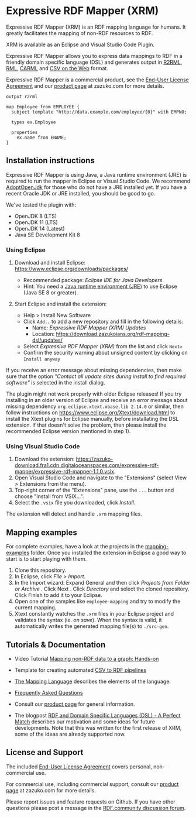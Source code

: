 # Expressive RDF Mapper (XRM)

Expressive RDF Mapper (XRM) is an RDF mapping language for humans. It greatly facilitates the mapping of non-RDF resources to RDF.

XRM is available as an Eclipse and Visual Studio Code Plugin.

Expressive RDF Mapper allows you to express data mappings to RDF in a friendly domain specific language (DSL) and generates output in
[R2RML](http://www.w3.org/TR/r2rml/), [RML](https://rml.io/specs/rml/), [CARML](https://github.com/carml/carml) and [CSV on the Web](https://w3c.github.io/csvw/primer/) format.

Expressive RDF Mapper is a commercial product, see the [End-User License Agreement](EULA.md) and our [product page](https://zazuko.com/products/expressive-rdf-mapper/) at zazuko.com for more details.

```
output r2rml

map Employee from EMPLOYEE {
  subject template "http://data.example.com/employee/{0}" with EMPNO;

  types ex.Employee

  properties
    ex.name from ENAME;
}
```


## Installation instructions

Expressive RDF Mapper is using Java, a Java runtime environment (JRE) is required to run the mapper in Eclipse or Visual Studio Code. We recommend [AdoptOpenJdk](https://adoptopenjdk.net/) for those who do not have a JRE installed yet. If you have a recent Oracle JDK or JRE installed, you should be good to go.

We've tested the plugin with:

* OpenJDK 8 (LTS)
* OpenJDK 11 (LTS)
* OpenJDK 14 (Latest)
* Java SE Development Kit 8

### Using Eclipse

1) Download and install Eclipse: https://www.eclipse.org/downloads/packages/
   * Recommended package: *Eclipse IDE for Java Developers*
   * Hint: You need a [Java runtime environment (JRE)](https://wiki.eclipse.org/Eclipse/Installation#Install_a_JVM) to use Eclipse (Java SE 8 or greater).

2) Start Eclipse and install the extension:
   * Help > Install New Software
   * Click `Add..` to add a new repository and fill in the following details:
     * Name: *Expressive RDF Mapper (XRM) Updates*
     * Location: https://download.zazukoians.org/rdf-mapping-dsl/updates/
   * Select *Expressive RDF Mapper (XRM)* from the list and click `Next>`
   * Confirm the security warning about unsigned content by clicking on `Install anyway`

If you receive an error message about missing dependencies, then make sure that the option *"Contact all update sites during install to find required software"* is selected in the install dialog.

The plugin might not work properly with older Eclipse releases!
If you try installing in an older version of Eclipse and receive an error message about missing dependency
`org.eclipse.xtext.xbase.lib 2.14.0` or similar, then follow instructions on https://www.eclipse.org/Xtext/download.html to install the Xtext plugins for Eclipse manually, before installating the DSL extension. If that doesn't solve the problem, then please install the recommended Eclipse version mentioned in step 1).

### Using Visual Studio Code

1. Download the extension: <https://zazuko-download.fra1.cdn.digitaloceanspaces.com/expressive-rdf-mapper/expressive-rdf-mapper-1.1.0.vsix>.
1. Open Visual Studio Code and navigate to the "Extensions" (select View > Extensions from the menu).
1. Top-right corner of the "Extensions" pane, use the `...` button and choose "Install from VSIX…".
1. Select the `.vsix` file you downloaded, click *Install*.

The extension will detect and handle `.xrm` mapping files.

## Mapping examples

For complete examples, have a look at the projects in the [mapping-examples](mapping-examples) folder.
Once you installed the extension in Eclipse a good way to start is to start playing with them.

1. Clone this repository.
2. In Eclipse, click _File > Import_.
3. In the Import wizard: Expand General and then click _Projects from Folder or Archive_ . Click Next . Click _Directory_ and select the cloned repository. Click Finish to add it to your Eclipse.
4. Open one of the samples like `employee-mapping` and try to modify the current mapping.
5. Xtext constantly watches the `.xrm` files in your Eclipse project and validates the syntax (ie. *on save*). When the syntax is valid, it automatically writes the generated mapping file(s) to `./src-gen`.

## Tutorials & Documentation

* Video Tutorial [Mapping non-RDF data to a graph: Hands-on](https://youtu.be/gl2qzXmJypw)
* Template for creating automated [CSV to RDF pipelines](https://github.com/zazuko/xrm-csvw-workflow)

* [The Mapping Language](documentation/mapping-language.md) describes the elements of the language.
* [Frequently Asked Questions](FAQ.md)
* Consult our [product page](https://zazuko.com/products/expressive-rdf-mapper/) for general information.
* The blogpost [RDF and Domain Specific Languages (DSL) - A Perfect Match](https://zazuko.com/blog/rdf-and-dsl-a-perfect-match) describes our motivation and some ideas for future developments. Note that this was written for the first release of XRM, some of the ideas are already supported now.

## License and Support

The included [End-User License Agreement](EULA.md) covers personal, non-commercial use.

For commercial use, including commercial support, consult our [product page](https://zazuko.com/products/expressive-rdf-mapper/) at zazuko.com for more details.

Please report issues and feature requests on Github. If you have other questions please post a message in the [RDF.community discussion forum](https://discuss.rdf.community/).
